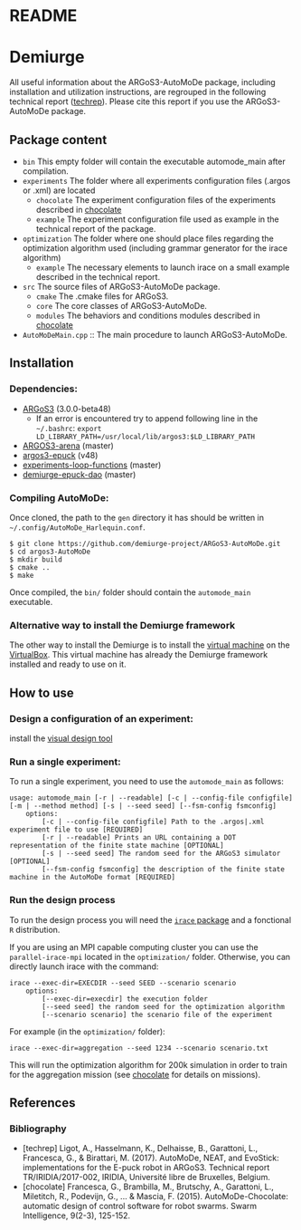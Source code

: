 # README
Demiurge
=====================

All useful information about the ARGoS3-AutoMoDe package, including
installation and utilization instructions, are regrouped in the
following technical report ([techrep](#bibliography)). Please cite this report if
you use the ARGoS3-AutoMoDe package.

## Package content

- `bin` This empty folder will contain the executable automode_main
after compilation.
- `experiments` The folder where all experiments configuration files
  (.argos or .xml) are located
    - `chocolate` The experiment configuration files of the
        experiments described in [chocolate](#bibliography)
    - `example` The experiment configuration file used as example in
        the technical report of the package.
- `optimization` The folder where one should place files regarding
    the optimization algorithm used (including grammar generator for
    the irace algorithm)
    - `example` The necessary elements to launch irace on a small example described in the technical report.
- `src` The source files of ARGoS3-AutoMoDe package.
    - `cmake` The .cmake files for ARGoS3.
    - `core` The core classes of ARGoS3-AutoMoDe.
    - `modules` The behaviors and conditions modules described in [chocolate](#bibliography)
- `AutoMoDeMain.cpp` :: The main procedure to launch ARGoS3-AutoMoDe.


## Installation
### Dependencies:
- [ARGoS3](https://github.com/ilpincy/argos3) (3.0.0-beta48)
  - If an error is encountered try to append following line in the `~/.bashrc`: `export LD_LIBRARY_PATH=/usr/local/lib/argos3:$LD_LIBRARY_PATH`
- [ARGOS3-arena](https://github.com/dysoxor/argos3-arena) (master)
- [argos3-epuck](https://github.com/demiurge-project/argos3-epuck) (v48)
- [experiments-loop-functions](https://github.com/demiurge-project/experiments-loop-functions) (master)
- [demiurge-epuck-dao](https://github.com/dysoxor/demiurge-epuck-dao) (master)

### Compiling AutoMoDe:
Once cloned, the path to the `gen` directory it has should be written in `~/.config/AutoMoDe_Harlequin.conf`.

    $ git clone https://github.com/demiurge-project/ARGoS3-AutoMoDe.git
    $ cd argos3-AutoMoDe
    $ mkdir build
    $ cmake ..
    $ make

Once compiled, the `bin/` folder should contain the `automode_main`
executable.

### Alternative way to install the Demiurge framework
The other way to install the Demiurge is to install the [virtual machine](https://drive.google.com/drive/folders/1-KawCwjC4dK4kBpLn4hq1PJVjRRtwILb?usp=sharing) on the [VirtualBox](https://www.virtualbox.org/). This virtual machine has already the Demiurge framework installed and ready to use on it.


## How to use

### Design a configuration of an experiment:
install the [visual design tool](https://github.com/KenN7/AutoMoDe-visualization-tool)

### Run a single experiment:
To run a single experiment, you need to use the `automode_main`
as follows:

    usage: automode_main [-r | --readable] [-c | --config-file configfile] [-m | --method method] [-s | --seed seed] [--fsm-config fsmconfig]
        options:
            [-c | --config-file configfile] Path to the .argos|.xml experiment file to use [REQUIRED]
            [-r | --readable] Prints an URL containing a DOT representation of the finite state machine [OPTIONAL]
            [-s | --seed seed] The random seed for the ARGoS3 simulator [OPTIONAL]
            [--fsm-config fsmconfig] the description of the finite state machine in the AutoMoDe format [REQUIRED]


### Run the design process
To run the design process you will need the
[`irace` package](http://iridia.ulb.ac.be/irace/) and a
fonctional `R` distribution.

If you are using an MPI capable computing cluster you can use the
`parallel-irace-mpi` located in the `optimization/` folder.
Otherwise, you can directly launch irace with the command:

    irace --exec-dir=EXECDIR --seed SEED --scenario scenario
        options:
            [--exec-dir=execdir] the execution folder
            [--seed seed] the random seed for the optimization algorithm
            [--scenario scenario] the scenario file of the experiment

For example (in the `optimization/` folder):

    irace --exec-dir=aggregation --seed 1234 --scenario scenario.txt

This will run the optimization algorithm for 200k simulation in order
to train for the aggregation mission (see [chocolate](#bibliography) for details
on missions).



## References
### Bibliography

- [techrep] Ligot, A., Hasselmann, K., Delhaisse, B., Garattoni, L., Francesca, G., & Birattari, M. (2017). AutoMoDe, NEAT, and EvoStick: implementations for the E-puck robot in ARGoS3. Technical report TR/IRIDIA/2017-002, IRIDIA, Université libre de Bruxelles, Belgium.
- [chocolate] Francesca, G., Brambilla, M., Brutschy, A., Garattoni, L., Miletitch, R., Podevijn, G., ... & Mascia, F. (2015). AutoMoDe-Chocolate: automatic design of control software for robot swarms. Swarm Intelligence, 9(2-3), 125-152.
